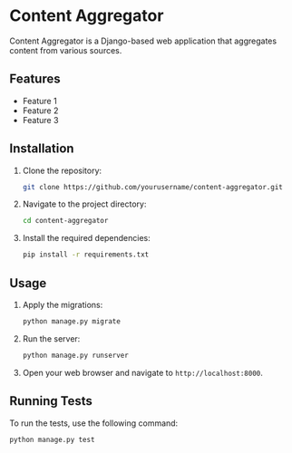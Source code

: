 # Content Aggregator

Content Aggregator is a Django-based web application that aggregates content from various sources.

## Features

- Feature 1
- Feature 2
- Feature 3

## Installation

1. Clone the repository:
    ```bash
    git clone https://github.com/yourusername/content-aggregator.git
    ```

2. Navigate to the project directory:
    ```bash
    cd content-aggregator
    ```

3. Install the required dependencies:
    ```bash
    pip install -r requirements.txt
    ```

## Usage

1. Apply the migrations:
    ```bash
    python manage.py migrate
    ```

2. Run the server:
    ```bash
    python manage.py runserver
    ```

3. Open your web browser and navigate to `http://localhost:8000`.

## Running Tests

To run the tests, use the following command:

```bash
python manage.py test